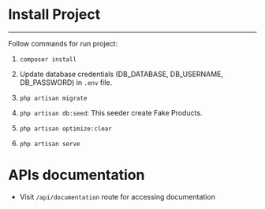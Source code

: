 # Install Project
-----------------------

Follow commands for run project:

1. `composer install`

2. Update database credentials (DB_DATABASE, DB_USERNAME, DB_PASSWORD) in `.env` file.

3. `php artisan migrate`

4. `php artisan db:seed`: This seeder create Fake Products.

5. `php artisan optimize:clear`

6. `php artisan serve`

# APIs documentation

- Visit `/api/documentation` route for accessing documentation